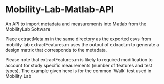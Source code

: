 # Mobility-Lab-Matlab-API
An API to import metadata and measurements into Matlab from the MobilityLab Software

Place extractMeta.m in the same directory as the exported csvs from mobility lab
extractFeatures.m uses the output of extract.m to generate a design matrix that corresponds to the metadata.

Please note that extractFeatures.m is likely to required modification to account for study specific meaurements (number of features and test types). The example given here is for the common 'Walk' test used in Mobility Lab
